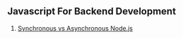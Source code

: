 ## Javascript For Backend Development

1. [Synchronous vs Asynchronous Node.js](https://github.com/ShahariarRahman/javascript-for-backend-development/tree/main/0.%20Synchronous%20vs%20Asynchronous%20Node.js)
